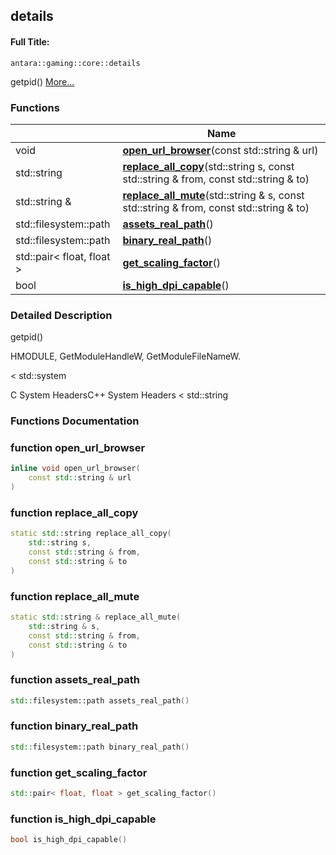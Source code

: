 

## details

#### Full Title:
```
antara::gaming::core::details
```




getpid()  [More...](#detailed-description)








### Functions

|                | Name           |
| -------------- | -------------- |
| void | **[open_url_browser](Namespaces/namespaceantara_1_1gaming_1_1core_1_1details.md#function-open_url_browser)**(const std::string & url)  |
| std::string | **[replace_all_copy](Namespaces/namespaceantara_1_1gaming_1_1core_1_1details.md#function-replace_all_copy)**(std::string s, const std::string & from, const std::string & to)  |
| std::string & | **[replace_all_mute](Namespaces/namespaceantara_1_1gaming_1_1core_1_1details.md#function-replace_all_mute)**(std::string & s, const std::string & from, const std::string & to)  |
| std::filesystem::path | **[assets_real_path](Namespaces/namespaceantara_1_1gaming_1_1core_1_1details.md#function-assets_real_path)**()  |
| std::filesystem::path | **[binary_real_path](Namespaces/namespaceantara_1_1gaming_1_1core_1_1details.md#function-binary_real_path)**()  |
| std::pair< float, float > | **[get_scaling_factor](Namespaces/namespaceantara_1_1gaming_1_1core_1_1details.md#function-get_scaling_factor)**()  |
| bool | **[is_high_dpi_capable](Namespaces/namespaceantara_1_1gaming_1_1core_1_1details.md#function-is_high_dpi_capable)**()  |





### Detailed Description

getpid() 

























HMODULE, GetModuleHandleW, GetModuleFileNameW.

< std::system

C System HeadersC++ System Headers < std::string 




### Functions Documentation

### function open_url_browser

```cpp
inline void open_url_browser(
    const std::string & url
)
```




























### function replace_all_copy

```cpp
static std::string replace_all_copy(
    std::string s,
    const std::string & from,
    const std::string & to
)
```




























### function replace_all_mute

```cpp
static std::string & replace_all_mute(
    std::string & s,
    const std::string & from,
    const std::string & to
)
```




























### function assets_real_path

```cpp
std::filesystem::path assets_real_path()
```




























### function binary_real_path

```cpp
std::filesystem::path binary_real_path()
```




























### function get_scaling_factor

```cpp
std::pair< float, float > get_scaling_factor()
```




























### function is_high_dpi_capable

```cpp
bool is_high_dpi_capable()
```



































